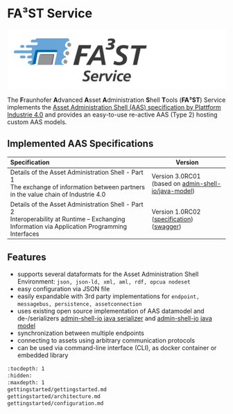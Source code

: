# FA³ST Service 
![FA³ST Logo Light](./images/Fa3st-Service_positiv.png "FA³ST Service Logo")

The **F**raunhofer **A**dvanced **A**sset **A**dministration **S**hell **T**ools (**FA³ST**) Service implements the [Asset Administration Shell (AAS) specification by Plattform Industrie 4.0](https://www.plattform-i40.de/SiteGlobals/IP/Forms/Listen/Downloads/EN/Downloads_Formular.html?cl2Categories_TechnologieAnwendungsbereich_name=Verwaltungsschale) and provides an easy-to-use re-active AAS (Type 2) hosting custom AAS models.

## Implemented AAS Specifications
| Specification | Version |
|:--| -- |
| Details of the Asset Administration Shell - Part 1<br />The exchange of information between partners in the value chain of Industrie 4.0 | Version 3.0RC01<br />(based on [admin-shell-io/java-model](https://github.com/admin-shell-io/java-model))
| Details of the Asset Administration Shell - Part 2<br />Interoperability at Runtime – Exchanging Information via Application Programming Interfaces | Version 1.0RC02<br />([specification](https://www.plattform-i40.de/IP/Redaktion/EN/Downloads/Publikation/Details_of_the_Asset_Administration_Shell_Part2_V1.pdf))<br />([swagger](https://app.swaggerhub.com/apis/Plattform_i40/Entire-API-Collection/V1.0RC02)) |

## Features

-   supports several dataformats for the Asset Administration Shell Environment: `json, json-ld, xml, aml, rdf, opcua nodeset`
-   easy configuration via JSON file
-   easily expandable with 3rd party implementations for `endpoint, messagebus, persistence, assetconnection`
-   uses existing open source implementation of AAS datamodel and de-/serializers [admin-shell-io java serializer](https://github.com/admin-shell-io/java-serializer) and [admin-shell-io java model](https://github.com/admin-shell-io/java-model)
-   synchronization between multiple endpoints
-   connecting to assets using arbitrary communication protocols
-   can be used via command-line interface (CLI), as docker container or embedded library


```{toctree} 
:tocdepth: 1
:hidden:
:maxdepth: 1
gettingstarted/gettingstarted.md
gettingstarted/architecture.md
gettingstarted/configuration.md
```
